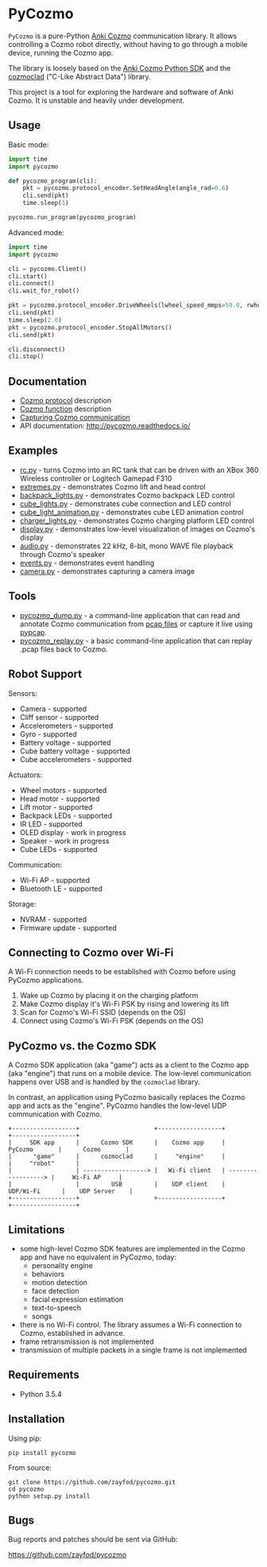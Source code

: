 PyCozmo
=======

`PyCozmo` is a pure-Python [Anki Cozmo](https://anki.com/en-us/cozmo.html) communication library. It allows controlling
a Cozmo robot directly, without having to go through a mobile device, running the Cozmo app.

The library is loosely based on the [Anki Cozmo Python SDK](https://github.com/anki/cozmo-python-sdk) and the
[cozmoclad](https://pypi.org/project/cozmoclad/) ("C-Like Abstract Data") library.

This project is a tool for exploring the hardware and software of Anki Cozmo. It is unstable and heavily under
development.


Usage
-----

Basic mode:
```python
import time
import pycozmo

def pycozmo_program(cli):
    pkt = pycozmo.protocol_encoder.SetHeadAngle(angle_rad=0.6)
    cli.send(pkt)
    time.sleep(1)

pycozmo.run_program(pycozmo_program)
```

Advanced mode:
```python
import time
import pycozmo

cli = pycozmo.Client()
cli.start()
cli.connect()
cli.wait_for_robot()

pkt = pycozmo.protocol_encoder.DriveWheels(lwheel_speed_mmps=50.0, rwheel_speed_mmps=50.0) 
cli.send(pkt)
time.sleep(2.0)
pkt = pycozmo.protocol_encoder.StopAllMotors()
cli.send(pkt)

cli.disconnect()
cli.stop()
```


Documentation
-------------

- [Cozmo protocol](docs/protocol.md) description
- [Cozmo function](docs/functions.md) description
- [Capturing Cozmo communication](docs/capturing.md)
- API documentation: http://pycozmo.readthedocs.io/


Examples
--------

- [rc.py](examples/rc.py) - turns Cozmo into an RC tank that can be driven with an XBox 360 Wireless controller or 
    Logitech Gamepad F310
- [extremes.py](examples/extremes.py) - demonstrates Cozmo lift and head control
- [backpack_lights.py](examples/backpack_lights.py) - demonstrates Cozmo backpack LED control
- [cube_lights.py](examples/cube_lights.py) - demonstrates cube connection and LED control
- [cube_light_animation.py](examples/cube_light_animation.py) - demonstrates cube LED animation control
- [charger_lights.py](examples/charger_lights.py) - demonstrates Cozmo charging platform LED control
- [display.py](examples/display.py) - demonstrates low-level visualization of images on Cozmo's display
- [audio.py](examples/audio.py) - demonstrates 22 kHz, 8-bit, mono WAVE file playback through Cozmo's speaker 
- [events.py](examples/events.py) - demonstrates event handling
- [camera.py](examples/camera.py) - demonstrates capturing a camera image 


Tools
-----

- [pycozmo_dump.py](tools/pycozmo_dump.py) - a command-line application that can read and annotate Cozmo communication
    from [pcap files](https://en.wikipedia.org/wiki/Pcap) or capture it live using
    [pypcap](https://github.com/pynetwork/pypcap).
- [pycozmo_replay.py](tools/pycozmo_replay.py) - a basic command-line application that can replay .pcap files back to
    Cozmo.


Robot Support
-------------

Sensors:
- Camera - supported
- Cliff sensor - supported
- Accelerometers - supported
- Gyro - supported
- Battery voltage - supported
- Cube battery voltage - supported
- Cube accelerometers - supported

Actuators:
- Wheel motors - supported
- Head motor - supported
- Lift motor - supported
- Backpack LEDs - supported
- IR LED - supported
- OLED display - work in progress
- Speaker - work in progress
- Cube LEDs - supported

Communication:
- Wi-Fi AP - supported
- Bluetooth LE - supported

Storage:
- NVRAM - supported
- Firmware update - supported


Connecting to Cozmo over Wi-Fi
------------------------------

A Wi-Fi connection needs to be established with Cozmo before using PyCozmo applications.

1. Wake up Cozmo by placing it on the charging platform
2. Make Cozmo display it's Wi-Fi PSK by rising and lowering its lift
3. Scan for Cozmo's Wi-Fi SSID (depends on the OS)
4. Connect using Cozmo's Wi-Fi PSK (depends on the OS)


PyCozmo vs. the Cozmo SDK
-------------------------

A Cozmo SDK application (aka "game") acts as a client to the Cozmo app (aka "engine") that runs on a mobile device.
The low-level communication happens over USB and is handled by the `cozmoclad` library.

In contrast, an application using PyCozmo basically replaces the Cozmo app and acts as the "engine". PyCozmo handles
the low-level UDP communication with Cozmo.
   
```
+------------------+                     +------------------+                     +------------------+
|     SDK app      |      Cozmo SDK      |    Cozmo app     |       PyCozmo       |      Cozmo       |
|      "game"      |      cozmoclad      |     "engine"     |                     |     "robot"      |
|                  | ------------------> |   Wi-Fi client   | ------------------> |     Wi-Fi AP     |
|                  |         USB         |    UDP client    |      UDP/Wi-Fi      |    UDP Server    |
+------------------+                     +------------------+                     +------------------+
```


Limitations
-----------

- some high-level Cozmo SDK features are implemented in the Cozmo app and have no equivalent in PyCozmo, today:
    - personality engine
    - behaviors
    - motion detection
    - face detection
    - facial expression estimation
    - text-to-speech
    - songs
- there is no Wi-Fi control. The library assumes a Wi-Fi connection to Cozmo, established in advance.
- frame retransmission is not implemented
- transmission of multiple packets in a single frame is not implemented


Requirements
------------

- Python 3.5.4


Installation
------------

Using pip:

```
pip install pycozmo
```

From source:

```
git clone https://github.com/zayfod/pycozmo.git
cd pycozmo
python setup.py install
```

 
Bugs
----

Bug reports and patches should be sent via GitHub:

https://github.com/zayfod/pycozmo
